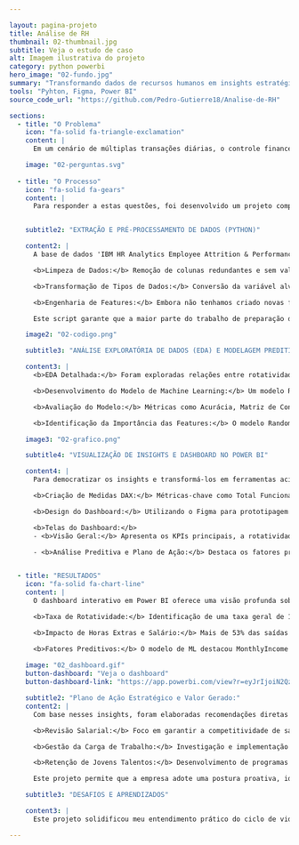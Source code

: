 ```yaml
---

layout: pagina-projeto
title: Análise de RH
thumbnail: 02-thumbnail.jpg
subtitle: Veja o estudo de caso
alt: Imagem ilustrativa do projeto
category: python powerbi 
hero_image: "02-fundo.jpg"
summary: "Transformando dados de recursos humanos em insights estratégicos. Este projeto utiliza Python e Power BI para construir uma ferramenta de Business Intelligence que permite prever e mitigar a rotatividade de funcionários, otimizando a retenção de talentos."
tools: "Pyhton, Figma, Power BI"
source_code_url: "https://github.com/Pedro-Gutierre18/Analise-de-RH"

sections:
  - title: "O Problema"
    icon: "fa-solid fa-triangle-exclamation"
    content: |
      Em um cenário de múltiplas transações diárias, o controle financeiro por meio de planilhas estáticas ou anotações manuais se mostra ineficiente e propenso a erros. A dificuldade em consolidar dados de diferentes fontes e a ausência de visualizações claras impedem uma análise aprofundada dos hábitos de consumo.

    image: "02-perguntas.svg"
    
  - title: "O Processo"
    icon: "fa-solid fa-gears"
    content: |
      Para responder a estas questões, foi desenvolvido um projeto completo de análise de dados e Machine Learning, seguindo um pipeline robusto desde a coleta e tratamento dos dados até a implementação de um modelo preditivo.


    subtitle2: "EXTRAÇÃO E PRÉ-PROCESSAMENTO DE DADOS (PYTHON)"

    content2: |
      A base de dados 'IBM HR Analytics Employee Attrition & Performance' foi obtida no Kaggle, contendo informações detalhadas sobre 1470 funcionários. O pré-processamento foi crucial para preparar os dados para a análise e modelagem. As principais etapas incluíram:

      <b>Limpeza de Dados:</b> Remoção de colunas redundantes e sem valor analítico (EmployeeCount, StandardHours, Over18, EmployeeNumber).

      <b>Transformação de Tipos de Dados:</b> Conversão da variável alvo Attrition para formato numérico (0 ou 1) e aplicação de One-Hot Encoding (pd.get_dummies) para transformar variáveis categóricas em numéricas, tornando-as compreensíveis para o modelo de ML.

      <b>Engenharia de Features:</b> Embora não tenhamos criado novas features explícitas neste projeto, essa etapa envolveu garantir que todas as variáveis importantes estivessem no formato correto para o modelo.

      Este script garante que a maior parte do trabalho de preparação de dados seja automatizada, tornando o processo rápido e menos suscetível a erros manuais no futuro.

    image2: "02-codigo.png"

    subtitle3: "ANÁLISE EXPLORATÓRIA DE DADOS (EDA) E MODELAGEM PREDITIVA"

    content3: |
      <b>EDA Detalhada:</b> Foram exploradas relações entre rotatividade e fatores como departamento, cargo, idade, salário, tempo de empresa, horas extras e satisfação no trabalho, utilizando visualizações em Matplotlib e Seaborn.

      <b>Desenvolvimento do Modelo de Machine Learning:</b> Um modelo RandomForestClassifier foi treinado em Python (scikit-learn) para prever a probabilidade de um funcionário sair. O modelo foi configurado com <b>class_weight='balanced'</b> e <b>stratify=y</b> para lidar com o desbalanceamento das classes.

      <b>Avaliação do Modelo:</b> Métricas como Acurácia, Matriz de Confusão e Relatório de Classificação (Precision, Recall, F1-Score) foram usadas para validar a performance do modelo, focando na capacidade de identificar corretamente os casos de saída.

      <b>Identificação da Importância das Features:</b> O modelo Random Forest forneceu uma lista dos fatores mais importantes para prever a rotatividade, permitindo focar nas causas de maior impacto.

    image3: "02-grafico.png"

    subtitle4: "VISUALIZAÇÃO DE INSIGHTS E DASHBOARD NO POWER BI"

    content4: |
      Para democratizar os insights e transformá-los em ferramentas acionáveis para o RH e a liderança, foi construído um dashboard interativo em Power BI.

      <b>Criação de Medidas DAX:</b> Métricas-chave como Total Funcionários, Total Saídas e % Turnover foram calculadas e formatadas usando DAX.

      <b>Design do Dashboard:</b> Utilizando o Figma para prototipagem e o Power BI para a implementação, um dashboard de duas páginas foi desenvolvido com um design limpo e intuitivo, focado na experiência do usuário.

      <b>Telas do Dashboard:</b>
      - <b>Visão Geral:</b> Apresenta os KPIs principais, a rotatividade por departamento, o impacto das horas extras e a relação com o salário médio.

      - <b>Análise Preditiva e Plano de Ação:</b> Destaca os fatores preditivos mais importantes identificados pelo modelo de ML e propõe um plano de ação estratégico com recomendações específicas.


  - title: "RESULTADOS"
    icon: "fa-solid fa-chart-line"
    content: |
      O dashboard interativo em Power BI oferece uma visão profunda sobre a rotatividade de funcionários, transformando dados complexos em insights acionáveis para a tomada de decisão estratégica do RH.

      <b>Taxa de Rotatividade:</b> Identificação de uma taxa geral de 16.12%, com concentração significativa nos departamentos de Vendas (20.63%) e Recursos Humanos (19.05%).

      <b>Impacto de Horas Extras e Salário:</b> Mais de 53% das saídas vieram de funcionários que faziam horas extras. Além disso, o salário mensal médio dos que saíram era visivelmente menor.

      <b>Fatores Preditivos:</b> O modelo de ML destacou MonthlyIncome (salário), OverTime_Yes (horas extras), Age (idade) e TotalWorkingYears (total de anos trabalhados) como os principais influenciadores da rotatividade.
    
    image: "02_dashboard.gif"
    button-dashboard: "Veja o dashboard"
    button-dashboard-link: "https://app.powerbi.com/view?r=eyJrIjoiN2QzZjg5ODAtMjYzOS00ODZjLWE0YWYtYzFhYWViNDM2YzE3IiwidCI6Ijc1YjY4N2ZhLTZhYmItNDczZi04Y2QwLTc1MjUxZmJhMGE3MSJ9"

    subtitle2: "Plano de Ação Estratégico e Valor Gerado:"
    content2: |
      Com base nesses insights, foram elaboradas recomendações diretas para o RH:

      <b>Revisão Salarial:</b> Foco em garantir a competitividade de salários para cargos de entrada e em departamentos de alto risco.

      <b>Gestão da Carga de Trabalho:</b> Investigação e implementação de ações para mitigar as horas extras e promover o equilíbrio.

      <b>Retenção de Jovens Talentos:</b> Desenvolvimento de programas de mentoria e planos de carreira claros para funcionários em início de jornada.

      Este projeto permite que a empresa adote uma postura proativa, identificando funcionários em risco antes que saiam, otimizando investimentos em RH e criando um ambiente de trabalho mais sustentável.

    subtitle3: "DESAFIOS E APRENDIZADOS"

    content3: |
      Este projeto solidificou meu entendimento prático do ciclo de vida completo de um projeto de dados: desde o tratamento de um dataset desbalanceado (Python), passando pela engenharia de features e construção de um modelo preditivo com avaliação rigorosa, até a criação de um produto final de Business Intelligence com Power BI que gera valor e insights reais. O desafio de traduzir métricas de ML em recomendações claras foi superado, reforçando a importância da comunicação eficaz dos dados.

---
```

